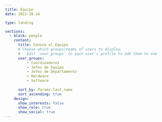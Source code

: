 ```yaml
---
title: Equipo
date: 2022-10-24

type: landing

sections:
  - block: people
    content:
      title: Conoce el Equipo
      # Choose which groups/teams of users to display.
      #   Edit `user_groups` in each user's profile to add them to one or more of these groups.
      user_groups:
          - Coordinadores
          - Jefes de Equipo
          - Jefes de Departamento
          - Hardware
          - Software
          
      sort_by: Params.last_name
      sort_ascending: true
    design:
      show_interests: false
      show_role: true
      show_social: true
---
```

